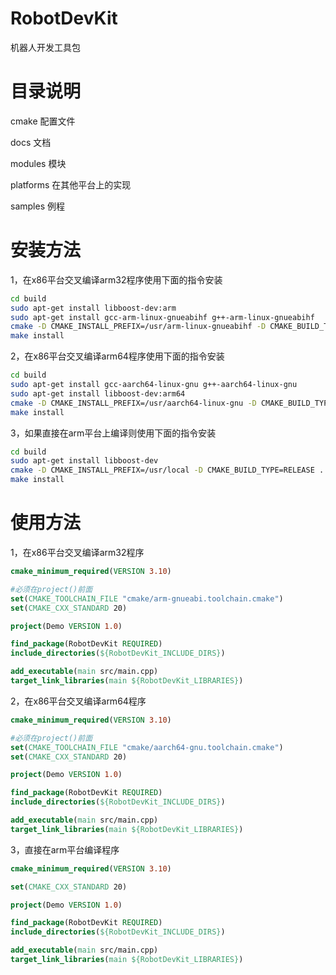 # RobotDevKit
机器人开发工具包

# 目录说明
cmake 配置文件

docs 文档

modules 模块

platforms 在其他平台上的实现

samples 例程

# 安装方法
1，在x86平台交叉编译arm32程序使用下面的指令安装
```bash
cd build
sudo apt-get install libboost-dev:arm
sudo apt-get install gcc-arm-linux-gnueabihf g++-arm-linux-gnueabihf
cmake -D CMAKE_INSTALL_PREFIX=/usr/arm-linux-gnueabihf -D CMAKE_BUILD_TYPE=RELEASE ..
make install
```
2，在x86平台交叉编译arm64程序使用下面的指令安装
```bash
cd build
sudo apt-get install gcc-aarch64-linux-gnu g++-aarch64-linux-gnu
sudo apt-get install libboost-dev:arm64
cmake -D CMAKE_INSTALL_PREFIX=/usr/aarch64-linux-gnu -D CMAKE_BUILD_TYPE=RELEASE ..
make install
```
3，如果直接在arm平台上编译则使用下面的指令安装
```bash
cd build
sudo apt-get install libboost-dev
cmake -D CMAKE_INSTALL_PREFIX=/usr/local -D CMAKE_BUILD_TYPE=RELEASE ..
make install
```

# 使用方法
1，在x86平台交叉编译arm32程序
```cmake
cmake_minimum_required(VERSION 3.10)

#必须在project()前面
set(CMAKE_TOOLCHAIN_FILE "cmake/arm-gnueabi.toolchain.cmake")
set(CMAKE_CXX_STANDARD 20)

project(Demo VERSION 1.0)

find_package(RobotDevKit REQUIRED)
include_directories(${RobotDevKit_INCLUDE_DIRS})

add_executable(main src/main.cpp)
target_link_libraries(main ${RobotDevKit_LIBRARIES})
```

2，在x86平台交叉编译arm64程序
```cmake
cmake_minimum_required(VERSION 3.10)

#必须在project()前面
set(CMAKE_TOOLCHAIN_FILE "cmake/aarch64-gnu.toolchain.cmake")
set(CMAKE_CXX_STANDARD 20)

project(Demo VERSION 1.0)

find_package(RobotDevKit REQUIRED)
include_directories(${RobotDevKit_INCLUDE_DIRS})

add_executable(main src/main.cpp)
target_link_libraries(main ${RobotDevKit_LIBRARIES})
```

3，直接在arm平台编译程序
```cmake
cmake_minimum_required(VERSION 3.10)

set(CMAKE_CXX_STANDARD 20)

project(Demo VERSION 1.0)

find_package(RobotDevKit REQUIRED)
include_directories(${RobotDevKit_INCLUDE_DIRS})

add_executable(main src/main.cpp)
target_link_libraries(main ${RobotDevKit_LIBRARIES})
```

